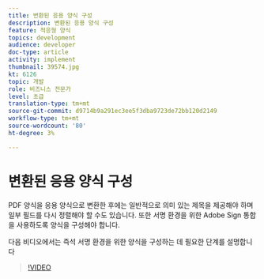 ```yaml
---
title: 변환된 응용 양식 구성
description: 변환된 응용 양식 구성
feature: 적응형 양식
topics: development
audience: developer
doc-type: article
activity: implement
thumbnail: 39574.jpg
kt: 6126
topic: 개발
role: 비즈니스 전문가
level: 초급
translation-type: tm+mt
source-git-commit: d9714b9a291ec3ee5f3dba9723de72bb120d2149
workflow-type: tm+mt
source-wordcount: '80'
ht-degree: 3%

---
```


# 변환된 응용 양식 구성

PDF 양식을 응용 양식으로 변환한 후에는 일반적으로 의미 있는 제목을 제공해야 하며 일부 필드를 다시 정렬해야 할 수도 있습니다. 또한 서명 환경을 위한 Adobe Sign 통합을 사용하도록 양식을 구성해야 합니다.

다음 비디오에서는 즉석 서명 환경을 위한 양식을 구성하는 데 필요한 단계를 설명합니다

>[!VIDEO](https://video.tv.adobe.com/v/39574/?quality=9&learn=on)

